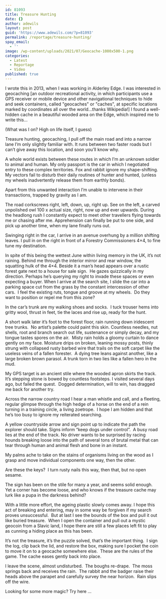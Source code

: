 ```yaml
---
id: 81093
title: Treasure Hunting
date: {}
author: adewils
layout: post
guid: 'https://www.adewils.com/?p=81093'
permalink: /reportage/treasure-hunting/
spay_email:
  - ''
image: /wp-content/uploads/2021/07/Geocache-1000x500-1.png
categories:
  - Latest
  - Reportage
  - Video
published: true
---
```

I wrote this in 2013, when I was working in Alderley Edge. I was interested in geocaching [an outdoor recreational activity, in which participants use a GPS receiver or mobile device and other navigational techniques to hide and seek containers, called "geocaches" or "caches", at specific locations marked by coordinates all over the world...thanks Wikipedia!] I found a well-hidden cache in a beautiful wooded area on the Edge, which inspired me to write this...    

(What was I on? High on life itself, I guess)  

Treasure hunting, geocaching, I pull off the main road and into a narrow lane I’m only slightly familiar with. It runs between two faster roads but I can’t give away this location, and soon you’ll know why.  

A whole world exists between these routes in which I’m an unknown soldier to animal and human. My only passport is the car in which I negotiated entry to these complex territories. Fox and rabbit ignore my shape-shifting. My vectors fail to disturb their daily routines of hunter and hunted, (unless my wheels inadvertently release them from earthly bonds).   

Apart from this unwanted interaction I’m unable to intervene in their transactions, trapped by gravity as I am.   

The road corkscrews right, left, down, up, right up. See on the left, a carved unpolished owl 100 x actual size, right, now up and ever upwards. During the headlong rush I constantly expect to meet other travellers flying towards me or chasing after me. Apprehension can finally be put to one side, and pick up another time, when my lane finally runs out.  

Swinging right in the car, I arrive in an avenue overhung by a million shifting leaves. I pull in on the right in front of a Forestry Commissioners 4×4, to fine tune my destination.  

In spite of this being the wettest June within living memory in the UK, it’s not raining. Behind me through the interior mirror and rear window, the squatting hulk of the 4×4. Beside it a man’s head appears over a rustic forest gate next to a house for sale sign.  He gazes quizzically in my direction. Perhaps he’s querying my right to invade these spaces or even expecting a buyer.
When I arrive at the search site, I slide the car into a parking space cut from the grass by the constant intercession of other cars.  I feel the existing ruts, tongue and groove at my wheels.  Do they want to position or repel me from this zone?  

In the car’s trunk are my walking shoes and socks.  I tuck trouser hems into gritty wool, thrust in feet, tie the laces and rise up, ready for the hunt.  

A short walk later it’s foot to the forest floor, rain running down iridescent tree trunks.  No artist’s palette could paint this skin. Countless needles, nut shells, root and branch search out life, sustenance or simply decay, and my tongue tastes spores on the air.  Misty rain holds a gloomy curtain to dance gently on my face. Moisture drips on broken, leaning mossy posts, thinly strung with collapsed rusty barbed wire that trails on the soft carpet like the useless veins of a fallen forester.  A dying tree leans against another, like a large broken brown parasol. A trunk torn in two lies like a fallen hero in the mud.  

My GPS target is an ancient stile where the wooded apron skirts the track. It’s stepping stone is bowed by countless footsteps. I visited several days ago, but failed the quest.  Dogged determination, will to win, has dragged me back for another try.   

Across the narrow country road I hear a man whistle and call, and a fleeting, regular glimpse through the high hedge of a horse on the end of a rein turning in a training circle, a living zoetrope.  I hope I am hidden and that he’s too busy to ignore my reiterated searching.  

A yellow countryside arrow and sign point up to indicate the path the explorer should take. 
Signs inform “keep dogs under control”.  A busy road lies at the end of the track. No driver wants to be surprised by racing hounds breaking loose into the path of several tons of brutal metal that can tear through human and animal flesh and bone in an instant.  

My palms ache to take on the stains of organisms living on the wood as I grasp and move individual components one way, then the other.   

Are these the keys?  I turn rusty nails this way, then that, but no open sesame.   

The sign has been on the stile for many a year, and seems solid enough.  Yet a corner has become loose, and who knows if the treasure cache may lurk like a pupa in the darkness behind?    

With a little more effort, the ageing plastic slowly comes away. I hope this act of breaking and entering, may in some way be forgiven if my search proves unsuccessful.  But at last I see the bounds of the box and pull it out like buried treasure.  When I open the container and pull out a mystic geocoin from a Slavic land, I hope there are still a few places left fit to play as cunning a hiding place as this has been.   

It’s not the treasure, it’s the puzzle solved, that’s the important thing.  I sign the log, clip back the lid, and restore the box, making sure I pocket the coin to move it on to a geocache somewhere else.  These are the rules of the game. The cache eases gently back into place.   

I leave the scene, almost undisturbed.  The boughs re-drape.  The moss springs back and receives the rain.  The rabbit and the badger raise their heads above the parapet and carefully survey the near horizon.  Rain slips off the wire.  

Looking for some more magic? Try here ...
